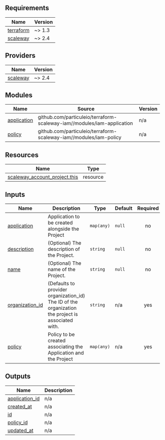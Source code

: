 ## Requirements

| Name | Version |
|------|---------|
| <a name="requirement_terraform"></a> [terraform](#requirement\_terraform) | ~> 1.3 |
| <a name="requirement_scaleway"></a> [scaleway](#requirement\_scaleway) | ~> 2.4 |

## Providers

| Name | Version |
|------|---------|
| <a name="provider_scaleway"></a> [scaleway](#provider\_scaleway) | ~> 2.4 |

## Modules

| Name | Source | Version |
|------|--------|---------|
| <a name="module_application"></a> [application](#module\_application) | github.com/particuleio/terraform-scaleway-iam//modules/iam-application | n/a |
| <a name="module_policy"></a> [policy](#module\_policy) | github.com/particuleio/terraform-scaleway-iam//modules/iam-policy | n/a |

## Resources

| Name | Type |
|------|------|
| [scaleway_account_project.this](https://registry.terraform.io/providers/scaleway/scaleway/latest/docs/resources/account_project) | resource |

## Inputs

| Name | Description | Type | Default | Required |
|------|-------------|------|---------|:--------:|
| <a name="input_application"></a> [application](#input\_application) | Application to be created alongside the Project | `map(any)` | `null` | no |
| <a name="input_description"></a> [description](#input\_description) | (Optional) The description of the Project. | `string` | `null` | no |
| <a name="input_name"></a> [name](#input\_name) | (Optional) The name of the Project. | `string` | `null` | no |
| <a name="input_organization_id"></a> [organization\_id](#input\_organization\_id) | (Defaults to provider organization\_id) The ID of the organization the project is associated with. | `string` | n/a | yes |
| <a name="input_policy"></a> [policy](#input\_policy) | Policy to be created associating the Application and the Project | `map(any)` | n/a | yes |

## Outputs

| Name | Description |
|------|-------------|
| <a name="output_application_id"></a> [application\_id](#output\_application\_id) | n/a |
| <a name="output_created_at"></a> [created\_at](#output\_created\_at) | n/a |
| <a name="output_id"></a> [id](#output\_id) | n/a |
| <a name="output_policy_id"></a> [policy\_id](#output\_policy\_id) | n/a |
| <a name="output_updated_at"></a> [updated\_at](#output\_updated\_at) | n/a |
